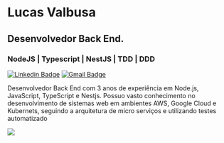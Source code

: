 # Lucas Valbusa

## Desenvolvedor Back End.

### NodeJS | Typescript | NestJS | TDD | DDD

[![Linkedin Badge](https://img.shields.io/badge/-Lucas%20Valbusa-6633cc?style=flat-square&logo=Linkedin&logoColor=white&link=https://www.linkedin.com/in/lucas-valbusa/)](https://www.linkedin.com/in/lucas-valbusa/) 
[![Gmail Badge](https://img.shields.io/badge/-lucasvalbusagit@gmail.com-6633cc?style=flat-square&logo=Gmail&logoColor=white&link=mailto:lucasvalbusagit@gmail.com)](mailto:lucasvalbusagit@gmail.com)

Desenvolvedor Back End com 3 anos de experiência em Node.js, JavaScript, TypeScript e Nestjs. 
Possuo vasto conhecimento no desenvolvimento de sistemas web em ambientes AWS, Google Cloud e Kubernets, seguindo a arquitetura de micro serviços e utilizando testes automatizado

<a href="https://github.com/anuraghazra/github-readme-stats"><img align="center" src="https://github-readme-stats.vercel.app/api/top-langs/?username=LucasValbusaa&layout=compact&theme=dark&hide_border=true&langs_count=20" /></a>

